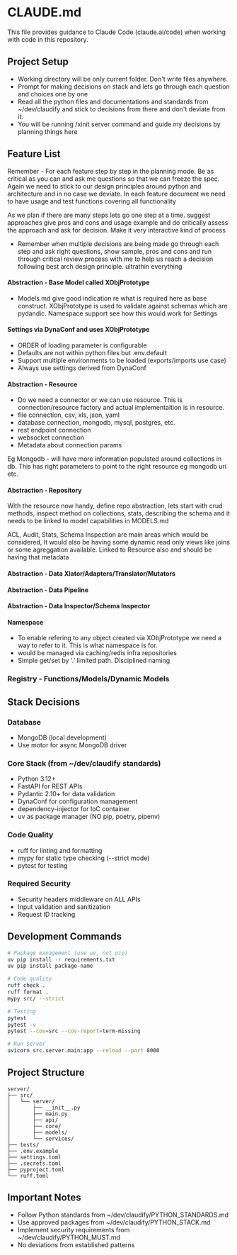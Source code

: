 # CLAUDE.md

This file provides guidance to Claude Code (claude.ai/code) when working with code in this repository.

## Project Setup

- Working directory will be only current folder. Don't write files anywhere.
- Prompt for making decisions on stack and lets go through each question and choices one by one
- Read all the python files and documentations and standards from ~/dev/claudify and stick to decisions from there and don't deviate from it.
- You will be running /xinit server command and guide my decisions by planning things here

## Feature List

Remember - For each feature step by step in the planning mode. Be as critical as you can and ask me questions so that we can freeze the spec. Again we need to stick to our design principles around python and architecture and in no case we deviate. In each feature document we need to have usage and test functions covering all functionality

As we plan if there are many steps lets go one step at a time. suggest approaches give pros and cons and usage example and do critically assess the approach and ask for decision. Make it very interactive kind of process

- Remember when multiple decisions are being made go through each step and ask right questions, show sample, pros and cons and run through critical review process with me to help us reach a decision following best arch design principle. ultrathin everything

#### Abstraction - Base Model called XObjPrototype

- Models.md give good indication re what is required here as base construct. XObjPrototype is used to validate against schemas which are pydandic. Namespace support see how this would work for Settings

#### Settings via DynaConf and uses XObjPrototype

- ORDER of loading parameter is configurable
- Defaults are not within python files but .env.default
- Support multiple environments to be loaded (exports/imports use case)
- Always use settings derived from DynaConf

#### Abstraction - Resource

- Do we need a connector or we can use resource. This is connection/resource factory and actual implementaition is in resource.
- file connection, csv, xls, json, yaml
- database connection, mongodb, mysql, postgres, etc.
- rest endpoint connection
- websocket connection
- Metadata about connection params

Eg Mongodb - will have more information populated around collections in db. This has right parameters to point to the right resource eg mongodb uri etc.

#### Abstraction - Repository

With the resource now handy, define repo abstraction, lets start with crud methods, inspect method on collections, stats, describing the schema and it needs to be linked to model capabilities in MODELS.md

ACL, Audit, Stats, Schema Inspection are main areas which would be considered, It would also be having some dynamic read only views like joins or some agreggation available. Linked to Resource also and should be having that metadata

#### Abstraction - Data Xlator/Adapters/Translator/Mutators

#### Abstraction - Data Pipeline

#### Abstraction - Data Inspector/Schema Inspector

#### Namespace

- To enable refering to any object created via XObjPrototype we need a way to refer to it. This is what namespace is for.
- would be managed via caching/redis infra repositories
- Simple get/set by '.' limited path. Disciplined naming

### Registry - Functions/Models/Dynamic Models

## Stack Decisions

### Database

- MongoDB (local development)
- Use motor for async MongoDB driver

### Core Stack (from ~/dev/claudify standards)

- Python 3.12+
- FastAPI for REST APIs
- Pydantic 2.10+ for data validation
- DynaConf for configuration management
- dependency-injector for IoC container
- uv as package manager (NO pip, poetry, pipenv)

### Code Quality

- ruff for linting and formatting
- mypy for static type checking (--strict mode)
- pytest for testing

### Required Security

- Security headers middleware on ALL APIs
- Input validation and sanitization
- Request ID tracking

## Development Commands

```bash
# Package management (use uv, not pip)
uv pip install -r requirements.txt
uv pip install package-name

# Code quality
ruff check .
ruff format .
mypy src/ --strict

# Testing
pytest
pytest -v
pytest --cov=src --cov-report=term-missing

# Run server
uvicorn src.server.main:app --reload --port 8000
```

## Project Structure

```
server/
├── src/
│   └── server/
│       ├── __init__.py
│       ├── main.py
│       ├── api/
│       ├── core/
│       ├── models/
│       └── services/
├── tests/
├── .env.example
├── settings.toml
├── .secrets.toml
├── pyproject.toml
└── ruff.toml
```

## Important Notes

- Follow Python standards from ~/dev/claudify/PYTHON_STANDARDS.md
- Use approved packages from ~/dev/claudify/PYTHON_STACK.md
- Implement security requirements from ~/dev/claudify/PYTHON_MUST.md
- No deviations from established patterns
